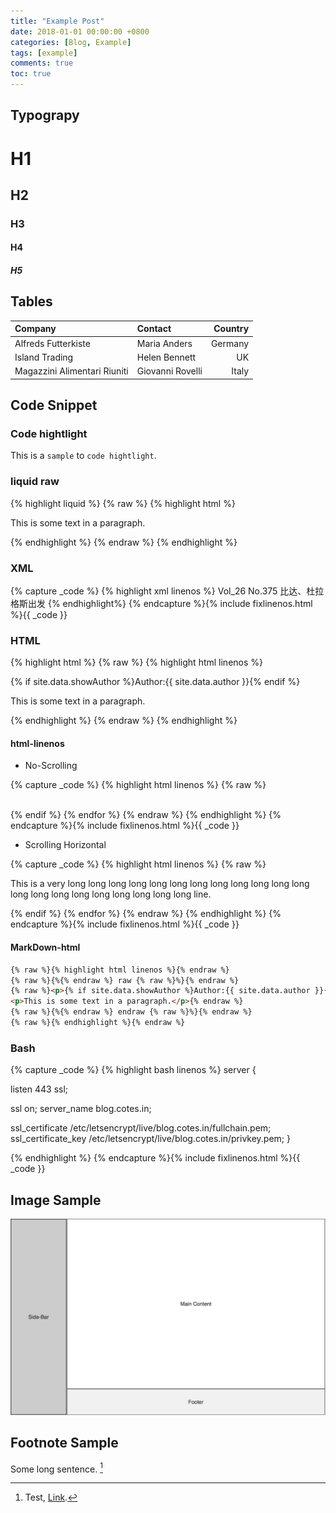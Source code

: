 ```yaml
---
title: "Example Post"
date: 2018-01-01 00:00:00 +0800
categories: [Blog, Example]
tags: [example]
comments: true
toc: true
---
```



## Typograpy

# H1

## H2

### H3

#### H4

##### H5

## Tables

|Company|Contact|Country|
|:---|:--|---:|
|Alfreds Futterkiste | Maria Anders | Germany
|Island Trading | Helen Bennett | UK
|Magazzini Alimentari Riuniti | Giovanni Rovelli | Italy


## Code Snippet

### Code hightlight

This is a `sample` to `code hightlight`.

### liquid raw

{% highlight liquid %}
{% raw %}
{% highlight html %}
<p>This is some text in a paragraph.</p>
{% endhighlight %}
{% endraw %}
{% endhighlight %}

### XML
{% capture _code %}
{% highlight xml linenos %}
<navMap>
  <navPoint playOrder="1" id="toc-1">
    <navLabel>
      <text>Vol_26</text>
        <text>No.375 比达、杜拉格斯出发</text>
      </navLabel>
      <content src="Text/part0007.xhtml" />
    </navPoint>
  </navPoint>
</navMap>
{% endhighlight%}
{% endcapture %}{% include fixlinenos.html %}{{ _code }}


### HTML

{% highlight html %}
{% raw %}
{% highlight html linenos %}
<p>{% if site.data.showAuthor %}Author:{{ site.data.author }}{% endif %}</p>
<p>This is some text in a paragraph.</p>
{% endhighlight %}
{% endraw %}
{% endhighlight %}

#### html-linenos

* No-Scrolling

{% capture _code %}
{% highlight html linenos %}
{% raw %}
<div class="panel-group">
  <div class="panel panel-default">
    <div class="panel-heading" id="{{ category_name }}">
      <i class="far fa-folder"></i>&nbsp;
      </a>
    </div>
  </div>
</div>
  {% endif %}
{% endfor %}
{% endraw %}
{% endhighlight %}
{% endcapture %}{% include fixlinenos.html %}{{ _code }}

* Scrolling Horizontal

{% capture _code %}
{% highlight html linenos %}
{% raw %}
<div class="panel-group">
  <div class="panel panel-default">
    <div class="panel-heading" id="{{ category_name }}">
      <i class="far fa-folder"></i>
      <p>This is a very long long long long long long long long long long long long long long long long long long long long long line.</p>
      </a>
    </div>
  </div>
</div>
  {% endif %}
{% endfor %}
{% endraw %}
{% endhighlight %}
{% endcapture %}{% include fixlinenos.html %}{{ _code }}

#### MarkDown-html

```html
{% raw %}{% highlight html linenos %}{% endraw %}
{% raw %}{%{% endraw %} raw {% raw %}%}{% endraw %}
{% raw %}<p>{% if site.data.showAuthor %}Author:{{ site.data.author }}{% endif %}</p>
<p>This is some text in a paragraph.</p>{% endraw %}
{% raw %}{%{% endraw %} endraw {% raw %}%}{% endraw %}
{% raw %}{% endhighlight %}{% endraw %}
```

### Bash

{% capture _code %}
{% highlight bash linenos %}
server {

  listen   443 ssl;

  ssl on;
  server_name blog.cotes.in;

  ssl_certificate /etc/letsencrypt/live/blog.cotes.in/fullchain.pem;
  ssl_certificate_key /etc/letsencrypt/live/blog.cotes.in/privkey.pem;
}

{% endhighlight %}
{% endcapture %}{% include fixlinenos.html %}{{ _code }}

## Image Sample

![Desktop View](/assets/img/sample/mockup.jpg)


## Footnote Sample

Some long sentence. [^footnote]

[^footnote]: Test, [Link](https://google.com).
